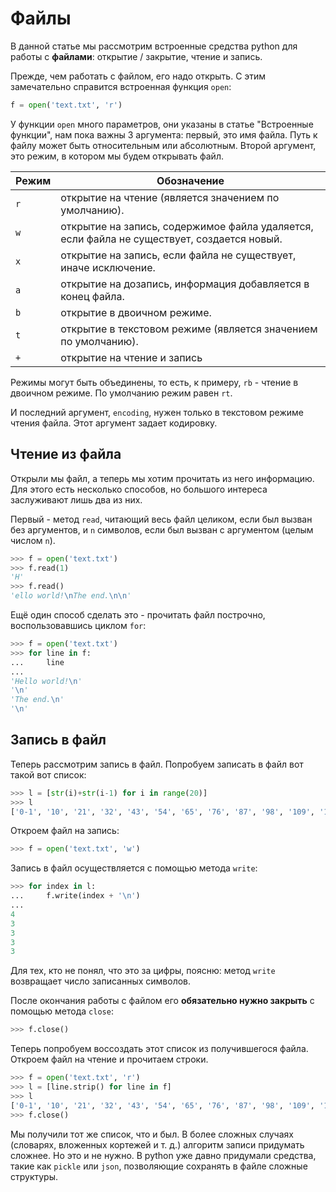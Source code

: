 # Файлы

В данной статье мы рассмотрим встроенные средства python для работы с **файлами**: открытие / закрытие, чтение и запись.

Прежде, чем работать с файлом, его надо открыть. С этим замечательно справится встроенная функция `open`:

```python
f = open('text.txt', 'r')
```

У функции `open` много параметров, они указаны в статье "Встроенные функции", нам пока важны 3 аргумента: первый, это имя файла. Путь к файлу может быть относительным или абсолютным. Второй аргумент, это режим, в котором мы будем открывать файл.

| Режим | Обозначение                                                                                |
| ----- | ------------------------------------------------------------------------------------------ |
| `r`   | открытие на чтение (является значением по умолчанию).                                      |
| `w`   | открытие на запись, содержимое файла удаляется, если файла не существует, создается новый. |
| `x`   | открытие на запись, если файла не существует, иначе исключение.                            |
| `a`   | открытие на дозапись, информация добавляется в конец файла.                                |
| `b`   | открытие в двоичном режиме.                                                                |
| `t`   | открытие в текстовом режиме (является значением по умолчанию).                             |
| `+`   | открытие на чтение и запись                                                                |

Режимы могут быть объединены, то есть, к примеру, `rb` - чтение в двоичном режиме. По умолчанию режим равен `rt`.

И последний аргумент, `encoding`, нужен только в текстовом режиме чтения файла. Этот аргумент задает кодировку.

## Чтение из файла

Открыли мы файл, а теперь мы хотим прочитать из него информацию. Для этого есть несколько способов, но большого интереса заслуживают лишь два из них.

Первый - метод `read`, читающий весь файл целиком, если был вызван без аргументов, и `n` символов, если был вызван с аргументом (целым числом `n`).

```python
>>> f = open('text.txt')
>>> f.read(1)
'H'
>>> f.read()
'ello world!\nThe end.\n\n'
```

Ещё один способ сделать это - прочитать файл построчно, воспользовавшись циклом `for`:

```python
>>> f = open('text.txt')
>>> for line in f:
...     line
...
'Hello world!\n'
'\n'
'The end.\n'
'\n'
```

## Запись в файл

Теперь рассмотрим запись в файл. Попробуем записать в файл вот такой вот список:

```python
>>> l = [str(i)+str(i-1) for i in range(20)]
>>> l
['0-1', '10', '21', '32', '43', '54', '65', '76', '87', '98', '109', '1110', '1211', '1312', '1413', '1514', '1615', '1716', '1817', '1918']
```

Откроем файл на запись:

```python
>>> f = open('text.txt', 'w')
```

Запись в файл осуществляется с помощью метода `write`:

```python
>>> for index in l:
...     f.write(index + '\n')
...
4
3
3
3
3
```

Для тех, кто не понял, что это за цифры, поясню: метод `write` возвращает число записанных символов.

После окончания работы с файлом его **обязательно нужно закрыть** с помощью метода `close`:

```python
>>> f.close()
```

Теперь попробуем воссоздать этот список из получившегося файла. Откроем файл на чтение и прочитаем строки.

```python
>>> f = open('text.txt', 'r')
>>> l = [line.strip() for line in f]
>>> l
['0-1', '10', '21', '32', '43', '54', '65', '76', '87', '98', '109', '1110', '1211', '1312', '1413', '1514', '1615', '1716', '1817', '1918']
>>> f.close()
```

Мы получили тот же список, что и был. В более сложных случаях (словарях, вложенных кортежей и т. д.) алгоритм записи придумать сложнее. Но это и не нужно. В python уже давно придумали средства, такие как `pickle` или `json`, позволяющие сохранять в файле сложные структуры.
